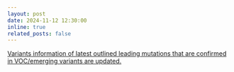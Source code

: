 ```yaml
---
layout: post
date: 2024-11-12 12:30:00
inline: true
related_posts: false
---
```


<a href="{{ '/Updates/' | relative_url }}" style="color: inherit;">Variants information of latest outlined leading mutations that are confirmed in VOC/emerging variants are updated.</a>


